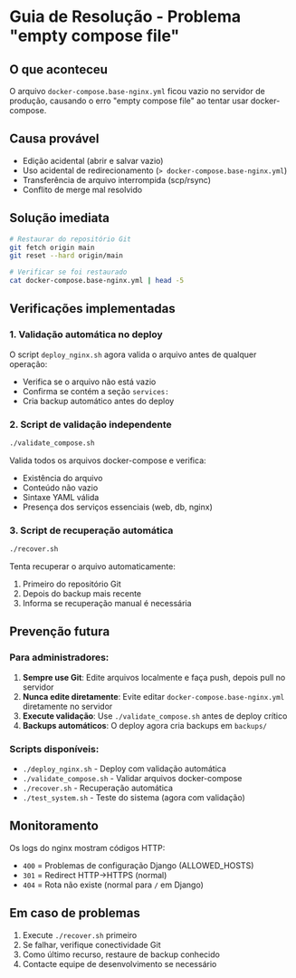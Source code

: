 # Guia de Resolução - Problema "empty compose file"

## O que aconteceu
O arquivo `docker-compose.base-nginx.yml` ficou vazio no servidor de produção, causando o erro "empty compose file" ao tentar usar docker-compose.

## Causa provável
- Edição acidental (abrir e salvar vazio)
- Uso acidental de redirecionamento (`> docker-compose.base-nginx.yml`)
- Transferência de arquivo interrompida (scp/rsync)
- Conflito de merge mal resolvido

## Solução imediata
```bash
# Restaurar do repositório Git
git fetch origin main
git reset --hard origin/main

# Verificar se foi restaurado
cat docker-compose.base-nginx.yml | head -5
```

## Verificações implementadas

### 1. Validação automática no deploy
O script `deploy_nginx.sh` agora valida o arquivo antes de qualquer operação:
- Verifica se o arquivo não está vazio
- Confirma se contém a seção `services:`
- Cria backup automático antes do deploy

### 2. Script de validação independente
```bash
./validate_compose.sh
```
Valida todos os arquivos docker-compose e verifica:
- Existência do arquivo
- Conteúdo não vazio
- Sintaxe YAML válida
- Presença dos serviços essenciais (web, db, nginx)

### 3. Script de recuperação automática
```bash
./recover.sh
```
Tenta recuperar o arquivo automaticamente:
1. Primeiro do repositório Git
2. Depois do backup mais recente
3. Informa se recuperação manual é necessária

## Prevenção futura

### Para administradores:
1. **Sempre use Git**: Edite arquivos localmente e faça push, depois pull no servidor
2. **Nunca edite diretamente**: Evite editar `docker-compose.base-nginx.yml` diretamente no servidor
3. **Execute validação**: Use `./validate_compose.sh` antes de deploy crítico
4. **Backups automáticos**: O deploy agora cria backups em `backups/`

### Scripts disponíveis:
- `./deploy_nginx.sh` - Deploy com validação automática
- `./validate_compose.sh` - Validar arquivos docker-compose
- `./recover.sh` - Recuperação automática
- `./test_system.sh` - Teste do sistema (agora com validação)

## Monitoramento
Os logs do nginx mostram códigos HTTP:
- `400` = Problemas de configuração Django (ALLOWED_HOSTS)
- `301` = Redirect HTTP→HTTPS (normal)
- `404` = Rota não existe (normal para `/` em Django)

## Em caso de problemas
1. Execute `./recover.sh` primeiro
2. Se falhar, verifique conectividade Git
3. Como último recurso, restaure de backup conhecido
4. Contacte equipe de desenvolvimento se necessário
